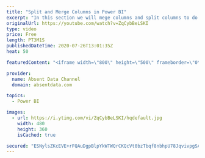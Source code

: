 ```yaml
---
title: "Split and Merge Columns in Power BI"
excerpt: "In this section we will mege columns and split columns to do a depper level of analysis"
originalUrl: https://youtube.com/watch?v=ZqCybBeLSKI
type: video
price: Free
length: PT3M1S
publishedDateTime: 2020-07-26T13:01:35Z
heat: 50

featuredContent: "<iframe width=\"800\" height=\"500\" frameborder=\"0\" src=\"https://www.youtube.com/embed/ZqCybBeLSKI\" allow=\"accelerometer; autoplay; encrypted-media; gyroscope; picture-in-picture\" allowfullscreen></iframe>"

provider:
  name: Absent Data Channel
  domain: absentdata.com

topics:
  - Power BI

images:
  - url: https://i.ytimg.com/vi/ZqCybBeLSKI/hqdefault.jpg
    width: 480
    height: 360
    isCached: true

secured: "ESNylsZKcEVE+rFQAuDgpBlpYkWTWQrCKQcVt0bzTbqf8nbhpU78JqvivpgSADSxs0ZWtbciTRreH3uwUH3qPkE+yornIUTesjmC/worwnl+wW47vt4tvDwZZRdUqc5jDlVBy+XiwA1SUlbzgBu3KDiv1EJzgWtXxra3AqdyeQxocDG3abWfGq6+RN5Wj7w9deuKQv+BtzicF21wm93IAGb6f9VNIIBZA+WMYdek0tYeg1LW910v7qeDQQeRedjSIOjkXDZk/x7cYQP8aI0QWTQnpk9rQG7dpV2PhcLF+caqmhQpq4JRKsZ4DC3v7yLssg4wEmcU/zRREHiyz5zSRm4GwLYmZUbXvhoP8TQzRxgo+JYpWhqT88ueRkxv0Wfmbyl7cAgpyB/BFyhCqWlGK/IZeczIlEu1cXb64kPJxZk=;2nI2AVDlHvo20uesXc7suA=="
---
```


